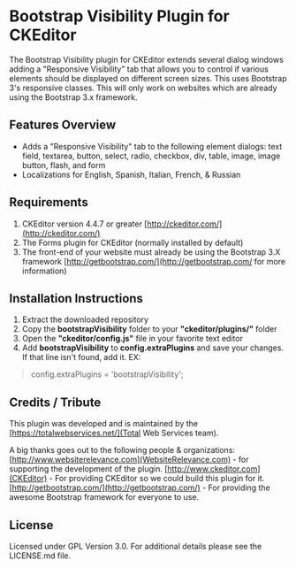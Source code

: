 # Bootstrap Visibility Plugin for CKEditor
The Bootstrap Visibility plugin for CKEditor extends several dialog windows adding a "Responsive Visibility" tab that allows you to control if various elements should be displayed on different screen sizes. This uses Bootstrap 3's responsive classes. This will only work on websites which are already using the Bootstrap 3.x framework.

## Features Overview
* Adds a "Responsive Visibility" tab to the following element dialogs: text field, textarea, button, select, radio, checkbox, div, table, image, image button, flash, and form
* Localizations for English, Spanish, Italian, French, & Russian

## Requirements
1. CKEditor version 4.4.7 or greater [http://ckeditor.com/](http://ckeditor.com/)
1. The Forms plugin for CKEditor (normally installed by default)
1. The front-end of your website must already be using the Bootstrap 3.X framework [http://getbootstrap.com/](http://getbootstrap.com/ for more information)

## Installation Instructions
1. Extract the downloaded repository
1. Copy the **bootstrapVisibility** folder to your **"ckeditor/plugins/"** folder
1. Open the **"ckeditor/config.js"** file in your favorite text editor
1. Add **bootstrapVisibility** to **config.extraPlugins** and save your changes. If that line isn't found, add it. EX:

> config.extraPlugins = 'bootstrapVisibility';

## Credits / Tribute
This plugin was developed and is maintained by the [https://totalwebservices.net/](Total Web Services team).

A big thanks goes out to the following people & organizations:
[http://www.websiterelevance.com](WebsiteRelevance.com) - for supporting the development of the plugin.
[http://www.ckeditor.com](CKEditor) - For providing CKEditor so we could build this plugin for it.
[http://getbootstrap.com/](http://getbootstrap.com/) - For providing the awesome Bootstrap framework for everyone to use.

## License
Licensed under GPL Version 3.0. For additional details please see the LICENSE.md file.
